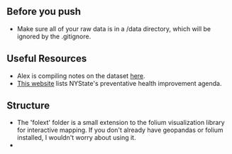 ## Before you push

- Make sure all of your raw data is in a /data directory, which will be ignored by the .gitignore. 

## Useful Resources

- Alex is compiling notes on the dataset [here](https://docs.google.com/document/d/1RDn2c__tK9fXHaKOiJ9LlYXyq3h576KojI-qgLzyEN4/edit?usp=sharing).
- [This website](https://www.health.ny.gov/prevention/prevention_agenda/2013-2017/) lists NYState's preventative health improvement agenda. 

## Structure

- The 'folext' folder is a small extension to the folium visualization library for interactive mapping. If you don't already have geopandas or folium installed, I wouldn't worry about using it.
- 
